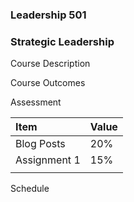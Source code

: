 ### Leadership 501

### Strategic Leadership

Course Description

Course Outcomes

Assessment

| Item | Value |
| :--- | :--- |
| Blog Posts | 20% |
| Assignment 1 | 15% |
|  |  |

Schedule



